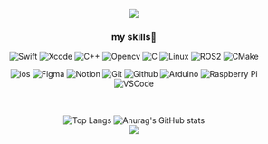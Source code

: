 <div align="center">
  
<img src="https://capsule-render.vercel.app/api?type=waving&color=BDBDC8&height=300&section=header&text=Hi!%20I'm%20Siye✋" /><br>

### my skills💫<br>
![Swift](https://img.shields.io/badge/swift-F54A2A?style=for-the-badge&logo=swift&logoColor=white)
![Xcode](https://img.shields.io/badge/xcode-147EFB?style=for-the-badge&logo=xcode&logoColor=white)
![C++](https://img.shields.io/badge/c++-%2300599C.svg?style=for-the-badge&logo=c%2B%2B&logoColor=white)
![Opencv](https://img.shields.io/badge/opencv-5C3EE8?style=for-the-badge&logo=opencv&logoColor=white)
![C](https://img.shields.io/badge/c-%2300599C.svg?style=for-the-badge&logo=c&logoColor=white)
![Linux](https://img.shields.io/badge/Linux-FCC624?style=for-the-badge&logo=linux&logoColor=black)
![ROS2](https://img.shields.io/badge/ros2-00A651?style=for-the-badge&logo=ros&logoColor=white)
![CMake](https://img.shields.io/badge/cmake-064F8C?style=for-the-badge&logo=cmake&logoColor=white)

![ios](https://img.shields.io/badge/ios-000000?style=for-the-badge&logo=ios&logoColor=white)
![Figma](https://img.shields.io/badge/figma-F24E1E?style=for-the-badge&logo=figma&logoColor=white)
![Notion](https://img.shields.io/badge/notion-000000?style=for-the-badge&logo=notion&logoColor=white)
![Git](https://img.shields.io/badge/git-F05032?style=for-the-badge&logo=git&logoColor=white)
![Github](https://img.shields.io/badge/github-181717?style=for-the-badge&logo=github&logoColor=white)
![Arduino](https://img.shields.io/badge/-Arduino-00979D?style=for-the-badge&logo=Arduino&logoColor=white)
![Raspberry Pi](https://img.shields.io/badge/raspberry%20pi-C51A4A?style=for-the-badge&logo=raspberrypi&logoColor=white)
![VSCode](https://img.shields.io/badge/VSCode-007ACC?style=for-the-badge&logo=visual-studio-code&logoColor=white)


<br><br>
![Top Langs](https://github-readme-stats.vercel.app/api/top-langs/?username=SSSiye&layout=compact&cache_seconds=1800)
![Anurag's GitHub stats](https://github-readme-stats.vercel.app/api?username=SSSiye&show_icons=true)<br>
<img src="https://capsule-render.vercel.app/api?type=waving&color=BDBDC8&height=150&section=footer" />

</div>


